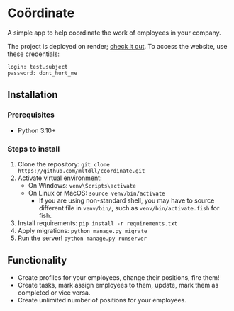 # Coördinate

A simple app to help coordinate the work of employees in your company.

The project is deployed on render; [check it out](https://coordinate.onrender.com/). To access the website, use these credentials:
```
login: test.subject
password: dont_hurt_me
```


## Installation

### Prerequisites
* Python 3.10+

### Steps to install

1. Clone the repository:
`
git clone https://github.com/mltdll/coordinate.git
`
2. Activate virtual environment: 
    * On Windows: `venv\Scripts\activate`
    * On Linux or MacOS: `source venv/bin/activate`
      * If you are using non-standard shell, you may have to source different file in `venv/bin/`, such as `venv/bin/activate.fish` for fish.
3. Install requirements: `pip install -r requirements.txt`
4. Apply migrations: `python manage.py migrate`
5. Run the server! `python manage.py runserver`

## Functionality
* Create profiles for your employees, change their positions, fire them!
* Create tasks, mark assign employees to them, update, mark them as completed or vice versa.
* Create unlimited number of positions for your employees. 
